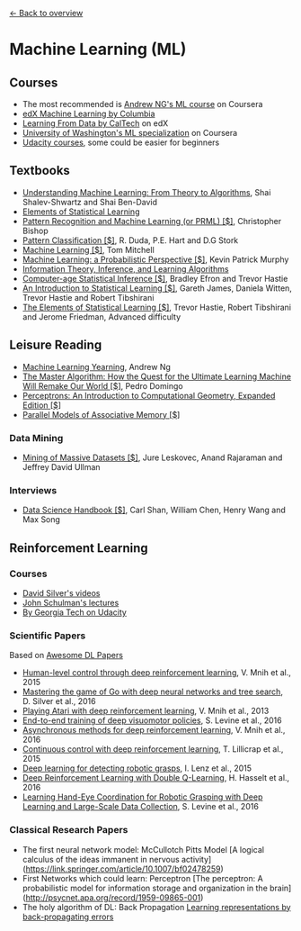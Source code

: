 [← Back to overview](../README.md)

# Machine Learning (ML)

## Courses
* The most recommended is [Andrew NG's ML course](https://www.coursera.org/learn/machine-learning) on Coursera
* [edX Machine Learning by Columbia](https://www.edx.org/course/machine-learning-columbiax-csmm-102x-1)
* [Learning From Data by CalTech](https://www.edx.org/course/learning-data-introductory-machine-caltechx-cs1156x-0) on edX
* [University of Washington's ML specialization](https://www.coursera.org/specializations/machine-learning) on Coursera
* [Udacity courses](https://www.udacity.com/courses/machine-learning), some could be easier for beginners

## Textbooks
* [Understanding Machine Learning: From Theory to Algorithms](http://www.cs.huji.ac.il/~shais/UnderstandingMachineLearning/), Shai Shalev-Shwartz and Shai Ben-David
* [Elements of Statistical Learning](https://web.stanford.edu/~hastie/ElemStatLearn/)
* [Pattern Recognition and Machine Learning (or PRML) [$]](https://www.amazon.com/s/ref=nb_sb_noss?url=search-alias%3Dstripbooks&field-keywords=pattern+recognition+and+machine+learning), Christopher Bishop
* [Pattern Classification [$]](https://www.amazon.com/Pattern-Classification-Pt-1-Richard-Duda/dp/0471056693/ref=sr_1_1?s=books&ie=UTF8&qid=1470185816&sr=1-1&keywords=duda+and+hart), R. Duda, P.E. Hart and D.G Stork
* [Machine Learning [$]](https://www.amazon.com/Machine-Learning-Tom-M-Mitchell/dp/0070428077/ref=sr_1_1?s=books&ie=UTF8&qid=1470186644&sr=1-1&keywords=machine+learning+tom+mitchell), Tom Mitchell
* [Machine Learning: a Probabilistic Perspective [$]](http://www.cs.ubc.ca/~murphyk/MLbook/), Kevin Patrick Murphy
* [Information Theory, Inference, and Learning Algorithms](http://www.inference.org.uk/itila/book.html)
* [Computer-age Statistical Inference [$]](http://amzn.to/2wnRtQi), Bradley Efron and Trevor Hastie
* [An Introduction to Statistical Learning [$]](http://amzn.to/1HkaNvu), Gareth James, Daniela Witten, Trevor Hastie and Robert Tibshirani
* [The Elements of Statistical Learning [$]](http://amzn.to/1GBbVWR), Trevor Hastie, Robert Tibshirani and Jerome Friedman, Advanced difficulty

## Leisure Reading
* [Machine Learning Yearning](http://www.mlyearning.org/), Andrew Ng
* [The Master Algorithm: How the Quest for the Ultimate Learning Machine Will Remake Our World [$]](https://www.amazon.com/Master-Algorithm-Ultimate-Learning-Machine/dp/0465065708/ref=sr_1_1?s=books&ie=UTF8&qid=1470187436&sr=1-1&keywords=The+master+algorithm), Pedro Domingo
* [Perceptrons: An Introduction to Computational Geometry, Expanded Edition [$]](https://www.amazon.com/Perceptrons-Introduction-Computational-Geometry-Expanded/dp/0262631113/ref=sr_1_4?s=books&ie=UTF8&qid=1470187047&sr=1-4&keywords=marvin+minsky)
* [Parallel Models of Associative Memory [$]](https://www.amazon.com/Parallel-Models-Associative-Memory-Cognitive/dp/0805802703/ref=sr_1_1?s=books&ie=UTF8&qid=1470187212&sr=1-1&keywords=parallel+models+of+associative+memory)

### Data Mining
* [Mining of Massive Datasets [$]](https://www.amazon.com/Mining-Massive-Datasets-Jure-Leskovec/dp/1107077230/ref=sr_1_1?s=books&ie=UTF8&qid=1512005007&sr=1-1&keywords=Mining+of+massive+datasets), Jure Leskovec,‎ Anand Rajaraman and‎ Jeffrey David Ullman

### Interviews
* [Data Science Handbook [$]](https://www.amazon.com/Data-Science-Handbook-Insights-Scientists/dp/0692434879/ref=sr_1_1?s=books&ie=UTF8&qid=1512005133&sr=1-1&keywords=Data+Science+Handbook), Carl Shan,‎ William Chen,‎ Henry Wang and‎ Max Song

## Reinforcement Learning

### Courses
* [David Silver's videos](http://rll.berkeley.edu/deeprlcourse/)
* [John Schulman's lectures](http://joschu.net/)
* [By Georgia Tech on Udacity](https://www.udacity.com/course/reinforcement-learning--ud600)

### Scientific Papers
Based on [Awesome DL Papers](https://github.com/terryum/awesome-deep-learning-papers#reinforcement-learning--robotics)

- [Human-level control through deep reinforcement learning](http://www.davidqiu.com:8888/research/nature14236.pdf), V. Mnih et al., 2015
- [Mastering the game of Go with deep neural networks and tree search](http://www.nature.com/nature/journal/v529/n7587/full/nature16961.html), D. Silver et al., 2016
- [Playing Atari with deep reinforcement learning](http://arxiv.org/pdf/1312.5602.pdf), V. Mnih et al., 2013
- [End-to-end training of deep visuomotor policies](http://www.jmlr.org/papers/volume17/15-522/source/15-522.pdf), S. Levine et al., 2016
- [Asynchronous methods for deep reinforcement learning](http://www.jmlr.org/proceedings/papers/v48/mniha16.pdf), V. Mnih et al., 2016
- [Continuous control with deep reinforcement learning](https://arxiv.org/pdf/1509.02971), T. Lillicrap et al., 2015
- [Deep learning for detecting robotic grasps](http://www.cs.cornell.edu/~asaxena/papers/lenz_lee_saxena_deep_learning_grasping_ijrr2014.pdf), I. Lenz et al., 2015
- [Deep Reinforcement Learning with Double Q-Learning](https://arxiv.org/pdf/1509.06461.pdf), H. Hasselt et al., 2016
- [Learning Hand-Eye Coordination for Robotic Grasping with Deep Learning and Large-Scale Data Collection](https://arxiv.org/pdf/1603.02199), S. Levine et al., 2016

### Classical Research Papers
- The first neural network model: McCullotch Pitts Model [A logical calculus of the ideas immanent in nervous activity] (https://link.springer.com/article/10.1007/bf02478259)
- First Networks which could learn: Perceptron [The perceptron: A probabilistic model for information storage and organization in the brain] (http://psycnet.apa.org/record/1959-09865-001)
- The holy algorithm of DL: Back Propagation [Learning representations by back-propagating errors](https://www.nature.com/articles/323533a0)
